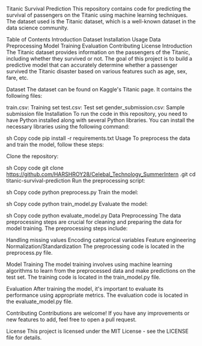 Titanic Survival Prediction
This repository contains code for predicting the survival of passengers on the Titanic using machine learning techniques. The dataset used is the Titanic dataset, which is a well-known dataset in the data science community.

Table of Contents
Introduction
Dataset
Installation
Usage
Data Preprocessing
Model Training
Evaluation
Contributing
License
Introduction
The Titanic dataset provides information on the passengers of the Titanic, including whether they survived or not. The goal of this project is to build a predictive model that can accurately determine whether a passenger survived the Titanic disaster based on various features such as age, sex, fare, etc.

Dataset
The dataset can be found on Kaggle's Titanic page. It contains the following files:

train.csv: Training set
test.csv: Test set
gender_submission.csv: Sample submission file
Installation
To run the code in this repository, you need to have Python installed along with several Python libraries. You can install the necessary libraries using the following command:

sh
Copy code
pip install -r requirements.txt
Usage
To preprocess the data and train the model, follow these steps:

Clone the repository:

sh
Copy code
git clone https://github.com/HARSHROY28/Celebal_Technology_SummerIntern
.git
cd titanic-survival-prediction
Run the preprocessing script:

sh
Copy code
python preprocess.py
Train the model:

sh
Copy code
python train_model.py
Evaluate the model:

sh
Copy code
python evaluate_model.py
Data Preprocessing
The data preprocessing steps are crucial for cleaning and preparing the data for model training. The preprocessing steps include:

Handling missing values
Encoding categorical variables
Feature engineering
Normalization/Standardization
The preprocessing code is located in the preprocess.py file.

Model Training
The model training involves using machine learning algorithms to learn from the preprocessed data and make predictions on the test set. The training code is located in the train_model.py file.

Evaluation
After training the model, it's important to evaluate its performance using appropriate metrics. The evaluation code is located in the evaluate_model.py file.

Contributing
Contributions are welcome! If you have any improvements or new features to add, feel free to open a pull request.

License
This project is licensed under the MIT License - see the LICENSE file for details.
